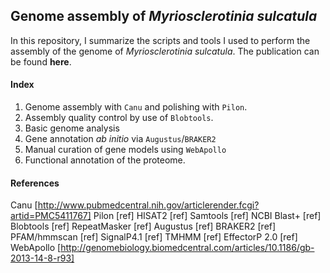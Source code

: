 ## Genome assembly of *Myriosclerotinia sulcatula*

In this repository, I summarize the scripts and tools I used to perform the assembly of the genome of *Myriosclerotinia sulcatula*. The publication can be found **here**.

#### Index

01. Genome assembly with `Canu` and polishing with `Pilon`.
02. Assembly quality control by use of `Blobtools`.
03. Basic genome analysis
04. Gene annotation *ab initio* via `Augustus`/`BRAKER2`
05. Manual curation of gene models using `WebApollo`
06. Functional annotation of the proteome. 

#### References

Canu [http://www.pubmedcentral.nih.gov/articlerender.fcgi?artid=PMC5411767]
Pilon [ref]
HISAT2 [ref]
Samtools [ref]
NCBI Blast+ [ref]
Blobtools [ref]
RepeatMasker [ref]
Augustus [ref]
BRAKER2 [ref]
PFAM/hmmscan [ref]
SignalP4.1 [ref]
TMHMM [ref]
EffectorP 2.0 [ref]
WebApollo [http://genomebiology.biomedcentral.com/articles/10.1186/gb-2013-14-8-r93]
